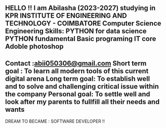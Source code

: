 HELLO !! I am Abilasha (2023-2027)
studying in KPR INSTITUTE OF ENGINEERING AND TECHNOLOGY - COIMBATORE
Computer Science Engineering 
Skills:
PYTHON for data science
PYTHON fundamental
Basic programing 
IT core 
Adoble photoshop
------------------
Contact :abii050306@gmail.com
Short term goal : To learn all modern tools of this current digital arena
Long term goal: To establish well and to solve and challenging critical issue within the company 
Personal goal: To settle well and look after my parents to fullfill all their needs and wants
--------
DREAM TO BECAME : SOFTWARE DEVELOPER !!
